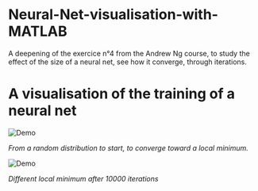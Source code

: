 # Neural-Net-visualisation-with-MATLAB
A deepening of the exercice n°4 from the Andrew Ng course, to study the effect of the size of a neural net, see how it converge, through iterations.


# A visualisation of the training of a neural net

<p align="center">

![Demo](https://cloud.githubusercontent.com/assets/25333848/24498619/4ce25d68-153f-11e7-8cf7-23c460702fab.gif)

*From a random distribution to start, to converge toward a local minimum.*

</p>

![Demo](https://cloud.githubusercontent.com/assets/25333848/24498620/4cef4474-153f-11e7-9e4e-3dfd6c654f5e.gif)

*Different local minimum after 10000 iterations*
